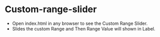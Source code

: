 # Custom-range-slider
- Open index.html in any browser to see the Custom Range Slider.
- Slides the custom Range and Then Range Value will shown in Label.
